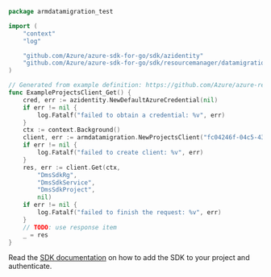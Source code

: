 ```go
package armdatamigration_test

import (
	"context"
	"log"

	"github.com/Azure/azure-sdk-for-go/sdk/azidentity"
	"github.com/Azure/azure-sdk-for-go/sdk/resourcemanager/datamigration/armdatamigration"
)

// Generated from example definition: https://github.com/Azure/azure-rest-api-specs/tree/main/specification/datamigration/resource-manager/Microsoft.DataMigration/stable/2021-06-30/examples/Projects_Get.json
func ExampleProjectsClient_Get() {
	cred, err := azidentity.NewDefaultAzureCredential(nil)
	if err != nil {
		log.Fatalf("failed to obtain a credential: %v", err)
	}
	ctx := context.Background()
	client, err := armdatamigration.NewProjectsClient("fc04246f-04c5-437e-ac5e-206a19e7193f", cred, nil)
	if err != nil {
		log.Fatalf("failed to create client: %v", err)
	}
	res, err := client.Get(ctx,
		"DmsSdkRg",
		"DmsSdkService",
		"DmsSdkProject",
		nil)
	if err != nil {
		log.Fatalf("failed to finish the request: %v", err)
	}
	// TODO: use response item
	_ = res
}
```

Read the [SDK documentation](https://github.com/Azure/azure-sdk-for-go/blob/sdk%2Fresourcemanager%2Fdatamigration%2Farmdatamigration%2Fv1.0.0/sdk/resourcemanager/datamigration/armdatamigration/README.md) on how to add the SDK to your project and authenticate.
